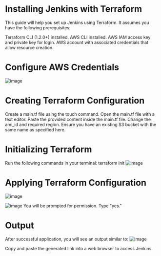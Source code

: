 # Installing Jenkins with Terraform
This guide will help you set up Jenkins using Terraform. It assumes you have the following prerequisites:

Terraform CLI (1.2.0+) installed.
AWS CLI installed.
AWS IAM access key and private key for login.
AWS account with associated credentials that allow resource creation.
# Configure AWS Credentials
![image](https://github.com/pavan731/installing_jenkins_with_terraform/assets/68803406/45e4c64a-304f-483a-9895-8a0be9ae2e9b)

# Creating Terraform Configuration
Create a main.tf file using the touch command.
Open the main.tf file with a text editor.
Paste the provided content inside the main.tf file.
Change the ami_id and required region. Ensure you have an existing S3 bucket with the same name as specified here.

# Initializing Terraform
Run the following commands in your terminal:
terraform init
![image](https://github.com/pavan731/installing_jenkins_with_terraform/assets/68803406/7ebf5b4f-75e6-47c8-bf07-518bfec3dc9e)



# Applying Terraform Configuration
![image](https://github.com/pavan731/installing_jenkins_with_terraform/assets/68803406/264589ba-88a3-478c-9b28-9ee53096e566)

![image](https://github.com/pavan731/installing_jenkins_with_terraform/assets/68803406/242a6b97-9f90-40d7-9c45-ea90a1af5e3d)
You will be prompted for permission. Type "yes."

# Output
After successful application, you will see an output similar to:
![image](https://github.com/pavan731/installing_jenkins_with_terraform/assets/68803406/4cdcc076-89d3-48a1-90c6-a1fcfdab4d07)

Copy and paste the generated link into a web browser to access Jenkins.





